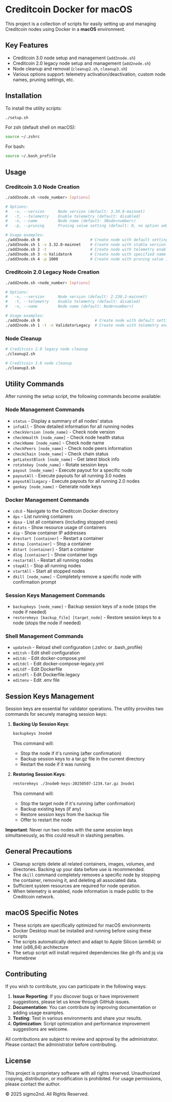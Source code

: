 # Creditcoin Docker for macOS

This project is a collection of scripts for easily setting up and managing Creditcoin nodes using Docker in a **macOS** environment.

## Key Features

- Creditcoin 3.0 node setup and management (`add3node.sh`)
- Creditcoin 2.0 legacy node setup and management (`add2node.sh`)
- Node cleanup and removal (`cleanup2.sh`, `cleanup3.sh`)
- Various options support: telemetry activation/deactivation, custom node names, pruning settings, etc.

## Installation

To install the utility scripts:

```bash
./setup.sh
```

For zsh (default shell on macOS):
```bash
source ~/.zshrc
```

For bash:
```bash
source ~/.bash_profile
```

## Usage

### Creditcoin 3.0 Node Creation

```bash
./add3node.sh <node_number> [options]

# Options:
#   -v, --version      Node version (default: 3.39.0-mainnet)
#   -t, --telemetry    Enable telemetry (default: disabled)
#   -n, --name         Node name (default: 3Node<number>)
#   -p, --pruning      Pruning value setting (default: 0, no option added if 0)

# Usage examples:
./add3node.sh 0                      # Create node with default settings
./add3node.sh 1 -v 3.32.0-mainnet    # Create node with stable version
./add3node.sh 2 -t                   # Create node with telemetry enabled
./add3node.sh 3 -n ValidatorA        # Create node with specified name
./add3node.sh 4 -p 1000              # Create node with pruning value 1000
```

### Creditcoin 2.0 Legacy Node Creation

```bash
./add2node.sh <node_number> [options]

# Options:
#   -v, --version      Node version (default: 2.230.2-mainnet)
#   -t, --telemetry    Enable telemetry (default: disabled)
#   -n, --name         Node name (default: Node<number>)

# Usage examples:
./add2node.sh 0                        # Create node with default settings
./add2node.sh 1 -t -n ValidatorLegacy  # Create node with telemetry enabled and specified name
```

### Node Cleanup

```bash
# Creditcoin 2.0 legacy node cleanup
./cleanup2.sh

# Creditcoin 3.0 node cleanup
./cleanup3.sh
```

## Utility Commands

After running the setup script, the following commands become available:

### Node Management Commands

- `status` - Display a summary of all nodes' status
- `infoAll` - Show detailed information for all running nodes
- `checkVersion [node_name]` - Check node version
- `checkHealth [node_name]` - Check node health status
- `checkName [node_name]` - Check node name
- `checkPeers [node_name]` - Check node peers information
- `checkChain [node_name]` - Check chain status
- `getLatestBlock [node_name]` - Get latest block info
- `rotatekey [node_name]` - Rotate session keys
- `payout [node_name]` - Execute payout for a specific node
- `payoutAll` - Execute payouts for all running 3.0 nodes
- `payoutAllLegacy` - Execute payouts for all running 2.0 nodes
- `genkey [node_name]` - Generate node keys

### Docker Management Commands
- `cdcd` - Navigate to the Creditcoin Docker directory
- `dps` - List running containers
- `dpsa` - List all containers (including stopped ones)
- `dstats` - Show resource usage of containers
- `dip` - Show container IP addresses
- `drestart [container]` - Restart a container
- `dstop [container]` - Stop a container
- `dstart [container]` - Start a container
- `dlog [container]` - Show container logs
- `restartAll` - Restart all running nodes
- `stopAll` - Stop all running nodes
- `startAll` - Start all stopped nodes
- `dkill [node_name]` - Completely remove a specific node with confirmation prompt

### Session Keys Management Commands
- `backupkeys [node_name]` - Backup session keys of a node (stops the node if needed)
- `restorekeys [backup_file] [target_node]` - Restore session keys to a node (stops the node if needed)

### Shell Management Commands
- `updatesh` - Reload shell configuration (.zshrc or .bash_profile)
- `editsh` - Edit shell configuration
- `editdc` - Edit docker-compose.yml
- `editdcl` - Edit docker-compose-legacy.yml
- `editdf` - Edit Dockerfile
- `editdfl` - Edit Dockerfile.legacy
- `editenv` - Edit .env file

## Session Keys Management

Session keys are essential for validator operations. The utility provides two commands for securely managing session keys:

1. **Backing Up Session Keys**:
   ```bash
   backupkeys 3node0
   ```
   This command will:
   - Stop the node if it's running (after confirmation)
   - Backup session keys to a tar.gz file in the current directory
   - Restart the node if it was running

2. **Restoring Session Keys**:
   ```bash
   restorekeys ./3node0-keys-20250507-1234.tar.gz 3node1
   ```
   This command will:
   - Stop the target node if it's running (after confirmation)
   - Backup existing keys (if any)
   - Restore session keys from the backup file
   - Offer to restart the node

**Important**: Never run two nodes with the same session keys simultaneously, as this could result in slashing penalties.

## General Precautions

- Cleanup scripts delete all related containers, images, volumes, and directories. Backing up your data before use is recommended.
- The `dkill` command completely removes a specific node by stopping the container, removing it, and deleting all associated data.
- Sufficient system resources are required for node operation.
- When telemetry is enabled, node information is made public to the Creditcoin network.

## macOS Specific Notes

- These scripts are specifically optimized for macOS environments
- Docker Desktop must be installed and running before using these scripts
- The scripts automatically detect and adapt to Apple Silicon (arm64) or Intel (x86_64) architecture
- The setup script will install required dependencies like git-lfs and jq via Homebrew

## Contributing

If you wish to contribute, you can participate in the following ways:

1. **Issue Reporting**: If you discover bugs or have improvement suggestions, please let us know through GitHub issues.
2. **Documentation**: You can contribute by improving documentation or adding usage examples.
3. **Testing**: Test in various environments and share your results.
4. **Optimization**: Script optimization and performance improvement suggestions are welcome.

All contributions are subject to review and approval by the administrator. Please contact the administrator before contributing.

## License

This project is proprietary software with all rights reserved. Unauthorized copying, distribution, or modification is prohibited. For usage permissions, please contact the author.

© 2025 sigmo2nd. All Rights Reserved.
